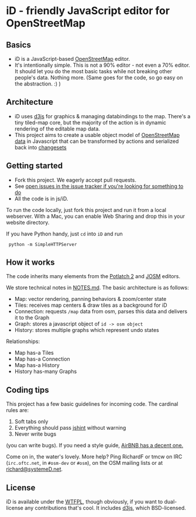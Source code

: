 # iD - friendly JavaScript editor for OpenStreetMap

## Basics

* iD is a JavaScript-based [OpenStreetMap](http://www.openstreetmap.org/) editor.
* It's intentionally simple. This is not a 90% editor -
  not even a 70% editor. It should let you do the most basic tasks while
  not breaking other people's data. Nothing more. (Same goes for the code,
  so go easy on the abstraction. :) )

## Architecture

* iD uses [d3js](http://d3js.org/) for graphics & managing databindings to the
  map. There's a tiny tiled-map core, but the majority of the action is in
  dynamic rendering of the editable map data.
* This project aims to create a usable object model of [OpenStreetMap data](http://wiki.openstreetmap.org/wiki/Tags)
  in Javascript that can be transformed by actions and serialized back into
  [changesets](http://wiki.openstreetmap.org/wiki/Changeset)

## Getting started

* Fork this project. We eagerly accept pull requests.
* See [open issues in the issue tracker if you're looking for something to do](https://github.com/systemed/iD/issues?state=open)
* All the code is in js/iD.

To run the code locally, just fork this project and run it from a local webserver.
With a Mac, you can enable Web Sharing and drop this in your website directory.

If you have Python handy, just `cd` into `iD` and run

     python -m SimpleHTTPServer

## How it works

The code inherits many elements from the [Potlatch 2](http://wiki.openstreetmap.org/wiki/Potlatch_2)
and [JOSM](http://josm.openstreetmap.de/) editors.

We store technical notes in [NOTES.md](https://github.com/systemed/iD/blob/master/NOTES.md). The
basic architecture is as follows:

* Map: vector rendering, panning behaviors & zoom/center state
* Tiles: receives map centers & draw tiles as a background for iD
* Connection: requests `/map` data from osm, parses this data and delivers it to the Graph
* Graph: stores a javascript object of `id -> osm object`
* History: stores multiple graphs which represent undo states

Relationships:

* Map has-a Tiles
* Map has-a Connection
* Map has-a History
* History has-many Graphs

## Coding tips

This project has a few basic guidelines for incoming code. The cardinal rules are:

1. Soft tabs only
2. Everything should pass [jshint](http://www.jshint.com/) without warning
3. Never write bugs

(you can write bugs). If you need a style guide, [AirBNB has a decent one.](https://github.com/airbnb/javascript)

Come on in, the water's lovely. More help? Ping RichardF or tmcw on IRC
(`irc.oftc.net`, in `#osm-dev` or `#osm`), on the OSM mailing lists or at
richard@systemeD.net.

## License

iD is available under the [WTFPL](http://sam.zoy.org/wtfpl/), though obviously, if you want to dual-license
any contributions that's cool. It includes [d3js](http://d3js.org/), which BSD-licensed.
